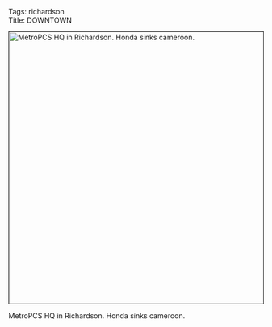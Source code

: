 Tags: richardson  
Title: DOWNTOWN
  
<p><img src="https://objects.hbvu.su/blotpix/2010/06/14.jpeg" width=540 height=540 alt="  
MetroPCS HQ in Richardson. Honda sinks cameroon.  
" border=1></p>  
MetroPCS HQ in Richardson. Honda sinks cameroon.  
